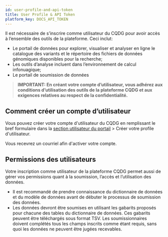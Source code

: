 ```yaml
---
id: user-profile-and-api-token
title: User Profile & API Token
platform_key: DOCS_API_TOKEN
---
```


Il est nécessaire de s’inscrire comme utilisateur du CQDG pour avoir accès à l’ensemble des outils de la plateforme. Ceci inclut: 

-	Le portail de données pour explorer, visualiser et analyser en ligne le catalogue des variants et le répertoire des fichiers de données génomiques disponibles pour la recherche; 
-	Les outils d’analyse incluent dans l’environnement de calcul infonuagique; 
-	Le portail de soumission de données 

 > **IMPORTANT: En créant votre compte d’utilisateur, vous adhérez aux conditions d’utilisation des outils de la plateforme CQDG et aux exigences relatives au respect de la confidentialité.** 

## Comment créer un compte d’utilisateur

Vous pouvez créer votre compte d'utilisateur du CQDG en remplissant le bref formulaire dans la [section utilisateur du portail](https://plateforme.cqdg.ca/utilisateur)  > Créer votre profile d'utilisateur. 

Vous recevrez un courriel afin d'activer votre compte.

## Permissions des utilisateurs

Votre inscription comme utilisateur de la plateforme CQDG permet aussi de gérer vos permissions quant à la soumission, l’accès et l’utilisation des données.

-	Il est recommandé de prendre connaissance du dictionnaire de données et du modèle de données avant de débuter le processus de soumission des données.
-	Les données devront être soumises en utilisant les gabarits proposés pour chacune des tables du dictionnaire de données. Ces gabarits peuvent être téléchargés sous format TSV.  Les soumissionnaires doivent complétés tous les champs inscrits comme étant requis, sans quoi les données ne peuvent être jugées recevables. 
